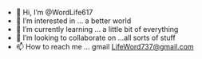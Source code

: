 - 👋 Hi, I’m @WordLife617
- 👀 I’m interested in ... a better world
- 🌱 I’m currently learning ... a little bit of everything
- 💞️ I’m looking to collaborate on ...all sorts of stuff
- 📫 How to reach me ... gmail LifeWord737@gmail.com

<!---
WordLife617/WordLife617 is a ✨ special ✨ repository because its `README.md` (this file) appears on your GitHub profile.
You can click the Preview link to take a look at your changes.
--->
